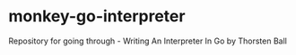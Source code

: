 # monkey-go-interpreter
Repository for going through - Writing An Interpreter In Go by Thorsten Ball
